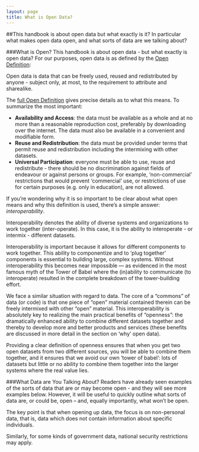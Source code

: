 ```yaml
---
layout: page
title: What is Open Data?
---
```


##This handbook is about open data but what exactly is it? In particular what makes open data open, and what sorts of data are we talking about?

###What is Open?
This handbook is about open data - but what exactly is open data? For our purposes, open data is as defined by the [Open Definition](http://opendefinition.org/):

Open data is data that can be freely used, reused and redistributed by anyone - subject only, at most, to the requirement to attribute and sharealike.

The [full Open Definition](http://opendefinition.org/okd/) gives precise details as to what this means. To summarize the most important:

 * **Availability and Access**: the data must be available as a whole and at no more than a reasonable reproduction cost, preferably by downloading over the internet. The data must also be available in a convenient and modifiable form.
 * **Reuse and Redistribution**: the data must be provided under terms that permit reuse and redistribution including the intermixing with other datasets.
 * **Universal Participation**: everyone must be able to use, reuse and redistribute - there should be no discrimination against fields of endeavour or against persons or groups. For example, ‘non-commercial’ restrictions that would prevent ‘commercial’ use, or restrictions of use for certain purposes (e.g. only in education), are not allowed.

If you’re wondering why it is so important to be clear about what open means and why this definition is used, there’s a simple answer: *interoperability*.

Interoperability denotes the ability of diverse systems and organizations to work together (inter-operate). In this case, it is the ability to interoperate - or intermix - different datasets.

Interoperability is important because it allows for different components to work together. This ability to componentize and to ‘plug together’ components is essential to building large, complex systems. Without interoperability this becomes near impossible — as evidenced in the most famous myth of the Tower of Babel where the (in)ability to communicate (to interoperate) resulted in the complete breakdown of the tower-building effort.

We face a similar situation with regard to data. The core of a “commons” of data (or code) is that one piece of “open” material contained therein can be freely intermixed with other “open” material. This interoperability is absolutely key to realizing the main practical benefits of “openness”: the dramatically enhanced ability to combine different datasets together and thereby to develop more and better products and services (these benefits are discussed in more detail in the section on ‘why’ open data).

Providing a clear definition of openness ensures that when you get two open datasets from two different sources, you will be able to combine them together, and it ensures that we avoid our own ‘tower of babel’: lots of datasets but little or no ability to combine them together into the larger systems where the real value lies.

###What Data are You Talking About?
Readers have already seen examples of the sorts of data that are or may become open - and they will see more examples below. However, it will be useful to quickly outline what sorts of data are, or could be, open – and, equally importantly, what won’t be open.

The key point is that when opening up data, the focus is on non-personal data, that is, data which does not contain information about specific individuals.

Similarly, for some kinds of government data, national security restrictions may apply.
